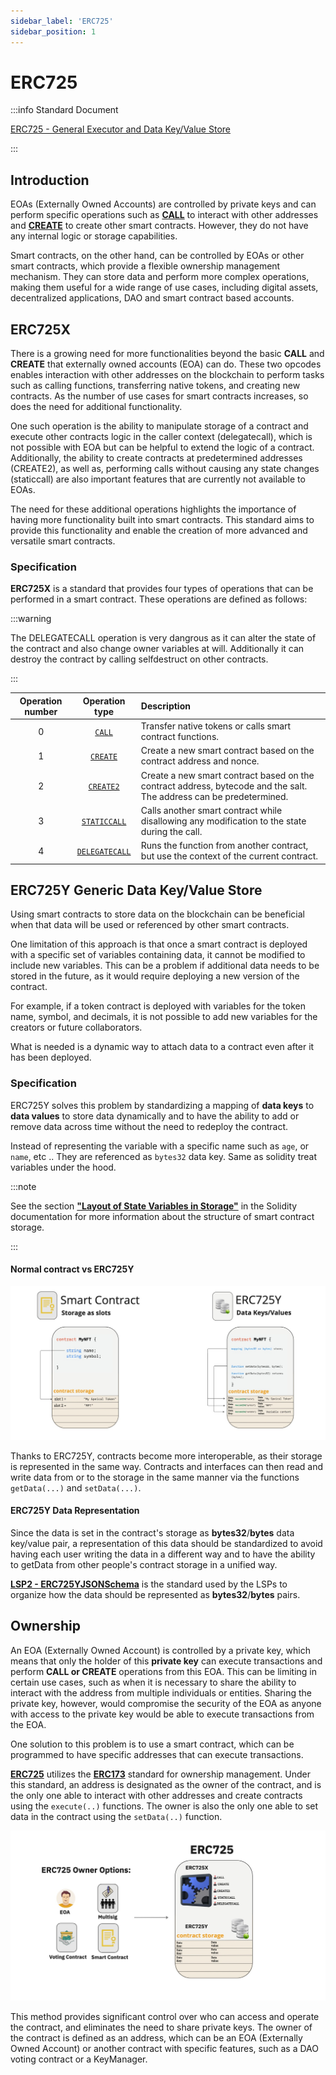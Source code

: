 ```yaml
---
sidebar_label: 'ERC725'
sidebar_position: 1
---
```


# ERC725

:::info Standard Document

[ERC725 - General Executor and Data Key/Value Store](https://github.com/ERC725Alliance/ERC725/blob/develop/docs/ERC-725.md)

:::

## Introduction

EOAs (Externally Owned Accounts) are controlled by private keys and can perform specific operations such as [**CALL**](https://www.evm.codes/#f1) to interact with other addresses and [**CREATE**](https://www.evm.codes/#f0) to create other smart contracts. However, they do not have any internal logic or storage capabilities.

Smart contracts, on the other hand, can be controlled by EOAs or other smart contracts, which provide a flexible ownership management mechanism. They can store data and perform more complex operations, making them useful for a wide range of use cases, including digital assets, decentralized applications, DAO and smart contract based accounts.

## ERC725X

There is a growing need for more functionalities beyond the basic **CALL** and **CREATE** that externally owned accounts (EOA) can do. These two opcodes enables interaction with other addresses on the blockchain to perform tasks such as calling functions, transferring native tokens, and creating new contracts. As the number of use cases for smart contracts increases, so does the need for additional functionality.

One such operation is the ability to manipulate storage of a contract and execute other contracts logic in the caller context (delegatecall), which is not possible with EOA but can be helpful to extend the logic of a contract. Additionally, the ability to create contracts at predetermined addresses (CREATE2), as well as, performing calls without causing any state changes (staticcall) are also important features that are currently not available to EOAs.

The need for these additional operations highlights the importance of having more functionality built into smart contracts. This standard aims to provide this functionality and enable the creation of more advanced and versatile smart contracts.

### Specification

**ERC725X** is a standard that provides four types of operations that can be performed in a smart contract. These operations are defined as follows:

:::warning

The DELEGATECALL operation is very dangrous as it can alter the state of the contract and also change owner variables at will. Additionally it can destroy the contract by calling selfdestruct on other contracts.

:::

| Operation number |                     Operation type                     | Description                                                                                                         |
| :--------------: | :----------------------------------------------------: | :------------------------------------------------------------------------------------------------------------------ |
|        0         |          [`CALL`](https://www.evm.codes/#f1)           | Transfer native tokens or calls smart contract functions.                                                           |
|        1         |         [`CREATE`](https://www.evm.codes/#f0)          | Create a new smart contract based on the contract address and nonce.                                                |
|        2         |  [`CREATE2`](https://eips.ethereum.org/EIPS/eip-1014)  | Create a new smart contract based on the contract address, bytecode and the salt. The address can be predetermined. |
|        3         | [`STATICCALL`](https://eips.ethereum.org/EIPS/eip-214) | Calls another smart contract while disallowing any modification to the state during the call.                       |
|        4         | [`DELEGATECALL`](https://eips.ethereum.org/EIPS/eip-7) | Runs the function from another contract, but use the context of the current contract.                               |

## ERC725Y Generic Data Key/Value Store

Using smart contracts to store data on the blockchain can be beneficial when that data will be used or referenced by other smart contracts.

One limitation of this approach is that once a smart contract is deployed with a specific set of variables containing data, it cannot be modified to include new variables. This can be a problem if additional data needs to be stored in the future, as it would require deploying a new version of the contract.

For example, if a token contract is deployed with variables for the token name, symbol, and decimals, it is not possible to add new variables for the creators or future collaborators.

What is needed is a dynamic way to attach data to a contract even after it has been deployed.

### Specification

ERC725Y solves this problem by standardizing a mapping of **data keys** to **data values** to store data dynamically and to have the ability to add or remove data across time without the need to redeploy the contract.

Instead of representing the variable with a specific name such as `age`, or `name`, etc .. They are referenced as `bytes32` data key. Same as solidity treat variables under the hood.

:::note

See the section **["Layout of State Variables in Storage"](https://docs.soliditylang.org/en/v0.8.11/internals/layout_in_storage.html)** in the Solidity documentation for more information about the structure of smart contract storage.

:::

#### Normal contract vs ERC725Y

![Smart contract vs ERC725Y](../../../static/img/standards/erc725/SmartContractVsERC725Y.jpeg)

Thanks to ERC725Y, contracts become more interoperable, as their storage is represented in the same way. Contracts and interfaces can then read and write data from or to the storage in the same manner via the functions `getData(...)` and `setData(...)`.

#### ERC725Y Data Representation

Since the data is set in the contract's storage as **bytes32**/**bytes** data key/value pair, a representation of this data should be standardized to avoid having each user writing the data in a different way and to have the ability to getData from other people's contract storage in a unified way.

**[LSP2 - ERC725YJSONSchema](../generic-standards/lsp2-json-schema.md)** is the standard used by the LSPs to organize how the data should be represented as **bytes32**/**bytes** pairs.

## Ownership

An EOA (Externally Owned Account) is controlled by a private key, which means that only the holder of this **private key** can execute transactions and perform **CALL or CREATE** operations from this EOA. This can be limiting in certain use cases, such as when it is necessary to share the ability to interact with the address from multiple individuals or entities. Sharing the private key, however, would compromise the security of the EOA as anyone with access to the private key would be able to execute transactions from the EOA.

One solution to this problem is to use a smart contract, which can be programmed to have specific addresses that can execute transactions.

[**ERC725**](#) utilizes the [**ERC173**](https://eips.ethereum.org/EIPS/eip-173) standard for ownership management. Under this standard, an address is designated as the owner of the contract, and is the only one able to interact with other addresses and create contracts using the `execute(..)` functions. The owner is also the only one able to set data in the contract using the `setData(..)` function.

![Owner ERC725](../../../static/img/standards/erc725/ERC725Owner.jpeg)

This method provides significant control over who can access and operate the contract, and eliminates the need to share private keys. The owner of the contract is defined as an address, which can be an EOA (Externally Owned Account) or another contract with specific features, such as a DAO voting contract or a KeyManager.
